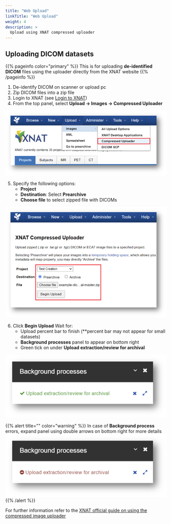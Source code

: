 ```yaml
---
title: "Web Upload"
linkTitle: "Web Upload"
weight: 4
description: >
  Upload using XNAT compressed uploader
---
```


## Uploading DICOM datasets
{{% pageinfo color="primary" %}}
This is for uploading **de-identified DICOM** files using the uploader directly from the XNAT website
{{% /pageinfo %}}

1. De-identify DICOM on scanner or upload pc
2. Zip DICOM files into a zip file
3. Login to XNAT (see [Login to XNAT](/docs/user-guides/login-to-xnat/))
4. From the top panel, select **Upload &rarr; Images &rarr; Compressed Uploader**

![text](/docs/user-guides/uploading-data/upload-menu.png)

5. Specify the following options:
   - **Project**
   - **Destination**: Select **Prearchive**
   - **Choose file** to select zipped file with DICOMs

![text](/docs/user-guides/uploading-data/compressed-uploader.png)

6.	Click **Begin Upload**
  Wait for:
    - Upload percent bar to finish (**percent bar may not appear for small datasets) 
    - **Background processes** panel to appear on bottom right
    - Green tick on under **Upload extraction/review for archival**


![text](/docs/user-guides/uploading-data/upload-success.png)

{{% alert title="" color="warning" %}}
In case of **Background process** errors, expand panel using double arrows on bottom right for more details
![text](/docs/user-guides/uploading-data/upload-failure.png)
{{% /alert %}}


For further information refer to the [XNAT official guide on using the compressed image uploader](https://wiki.xnat.org/documentation/how-to-use-xnat/image-session-upload-methods-in-xnat/using-the-compressed-image-uploader)
